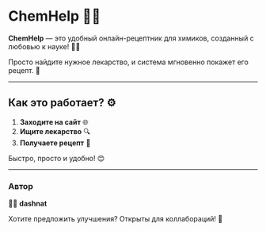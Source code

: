 # ChemHelp 🧪💊

**ChemHelp** — это удобный онлайн-рецептник для химиков, созданный с любовью к науке! 🔬✨  

Просто найдите нужное лекарство, и система мгновенно покажет его рецепт. 🚀  

---

## Как это работает? ⚙️  

1. **Заходите на сайт** 🌐  
2. **Ищите лекарство** 🔍  
3. **Получаете рецепт** 📜  

Быстро, просто и удобно! 😊  

---

### Автор  
👨‍🔬 **dashnat**  

Хотите предложить улучшения? Открыты для коллабораций! 🤝  
